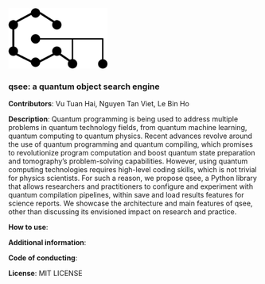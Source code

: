 

<img width = '200px' src = './logo.png'/>

### qsee: a quantum object search engine

**Contributors**: Vu Tuan Hai, Nguyen Tan Viet, Le Bin Ho

**Description**: Quantum programming is being used to address multiple problems in quantum technology fields, from quantum machine learning, quantum computing to quantum physics. Recent advances revolve around the use of quantum programming and quantum compiling, which promises to revolutionize program computation and boost quantum state preparation and tomography’s problem-solving capabilities. However, using quantum computing technologies requires high-level coding skills, which is not trivial for physics scientists. For such a reason, we propose qsee, a Python library that allows researchers and practitioners to configure and experiment with quantum compilation pipelines, within save and load results features for science reports. We showcase the architecture and main features of qsee, other than discussing its envisioned impact on research and practice.

**How to use**:

**Additional information**:

**Code of conducting**:

**License**: MIT LICENSE
